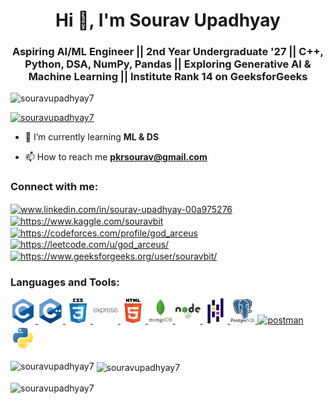 <h1 align="center">Hi 👋, I'm Sourav Upadhyay</h1>
<h3 align="center">Aspiring AI/ML Engineer || 2nd Year Undergraduate '27 || C++, Python, DSA, NumPy, Pandas || Exploring Generative AI & Machine Learning || Institute Rank 14 on GeeksforGeeks</h3>

<p align="left"> <img src="https://komarev.com/ghpvc/?username=souravupadhyay7&label=Profile%20views&color=0e75b6&style=flat" alt="souravupadhyay7" /> </p>

<p align="left"> <a href="https://github.com/ryo-ma/github-profile-trophy"><img src="https://github-profile-trophy.vercel.app/?username=souravupadhyay7" alt="souravupadhyay7" /></a> </p>

- 🌱 I’m currently learning **ML & DS**

- 📫 How to reach me **pkrsourav@gmail.com**

<h3 align="left">Connect with me:</h3>
<p align="left">
<a href="https://linkedin.com/in/www.linkedin.com/in/sourav-upadhyay-00a975276" target="blank"><img align="center" src="https://raw.githubusercontent.com/rahuldkjain/github-profile-readme-generator/master/src/images/icons/Social/linked-in-alt.svg" alt="www.linkedin.com/in/sourav-upadhyay-00a975276" height="30" width="40" /></a>
<a href="https://kaggle.com/https://www.kaggle.com/souravbit" target="blank"><img align="center" src="https://raw.githubusercontent.com/rahuldkjain/github-profile-readme-generator/master/src/images/icons/Social/kaggle.svg" alt="https://www.kaggle.com/souravbit" height="30" width="40" /></a>
<a href="https://codeforces.com/profile/https://codeforces.com/profile/god_arceus" target="blank"><img align="center" src="https://raw.githubusercontent.com/rahuldkjain/github-profile-readme-generator/master/src/images/icons/Social/codeforces.svg" alt="https://codeforces.com/profile/god_arceus" height="30" width="40" /></a>
<a href="https://www.leetcode.com/https://leetcode.com/u/god_arceus/" target="blank"><img align="center" src="https://raw.githubusercontent.com/rahuldkjain/github-profile-readme-generator/master/src/images/icons/Social/leet-code.svg" alt="https://leetcode.com/u/god_arceus/" height="30" width="40" /></a>
<a href="https://auth.geeksforgeeks.org/user/https://www.geeksforgeeks.org/user/souravbit/" target="blank"><img align="center" src="https://raw.githubusercontent.com/rahuldkjain/github-profile-readme-generator/master/src/images/icons/Social/geeks-for-geeks.svg" alt="https://www.geeksforgeeks.org/user/souravbit/" height="30" width="40" /></a>
</p>

<h3 align="left">Languages and Tools:</h3>
<p align="left"> <a href="https://www.cprogramming.com/" target="_blank" rel="noreferrer"> <img src="https://raw.githubusercontent.com/devicons/devicon/master/icons/c/c-original.svg" alt="c" width="40" height="40"/> </a> <a href="https://www.w3schools.com/cpp/" target="_blank" rel="noreferrer"> <img src="https://raw.githubusercontent.com/devicons/devicon/master/icons/cplusplus/cplusplus-original.svg" alt="cplusplus" width="40" height="40"/> </a> <a href="https://www.w3schools.com/css/" target="_blank" rel="noreferrer"> <img src="https://raw.githubusercontent.com/devicons/devicon/master/icons/css3/css3-original-wordmark.svg" alt="css3" width="40" height="40"/> </a> <a href="https://expressjs.com" target="_blank" rel="noreferrer"> <img src="https://raw.githubusercontent.com/devicons/devicon/master/icons/express/express-original-wordmark.svg" alt="express" width="40" height="40"/> </a> <a href="https://www.w3.org/html/" target="_blank" rel="noreferrer"> <img src="https://raw.githubusercontent.com/devicons/devicon/master/icons/html5/html5-original-wordmark.svg" alt="html5" width="40" height="40"/> </a> <a href="https://www.mongodb.com/" target="_blank" rel="noreferrer"> <img src="https://raw.githubusercontent.com/devicons/devicon/master/icons/mongodb/mongodb-original-wordmark.svg" alt="mongodb" width="40" height="40"/> </a> <a href="https://nodejs.org" target="_blank" rel="noreferrer"> <img src="https://raw.githubusercontent.com/devicons/devicon/master/icons/nodejs/nodejs-original-wordmark.svg" alt="nodejs" width="40" height="40"/> </a> <a href="https://pandas.pydata.org/" target="_blank" rel="noreferrer"> <img src="https://raw.githubusercontent.com/devicons/devicon/2ae2a900d2f041da66e950e4d48052658d850630/icons/pandas/pandas-original.svg" alt="pandas" width="40" height="40"/> </a> <a href="https://www.postgresql.org" target="_blank" rel="noreferrer"> <img src="https://raw.githubusercontent.com/devicons/devicon/master/icons/postgresql/postgresql-original-wordmark.svg" alt="postgresql" width="40" height="40"/> </a> <a href="https://postman.com" target="_blank" rel="noreferrer"> <img src="https://www.vectorlogo.zone/logos/getpostman/getpostman-icon.svg" alt="postman" width="40" height="40"/> </a> <a href="https://www.python.org" target="_blank" rel="noreferrer"> <img src="https://raw.githubusercontent.com/devicons/devicon/master/icons/python/python-original.svg" alt="python" width="40" height="40"/> </a> </p>

<p><img align="left" src="https://github-readme-stats.vercel.app/api/top-langs?username=souravupadhyay7&show_icons=true&locale=en&layout=compact" alt="souravupadhyay7" /></p>

<p>&nbsp;<img align="center" src="https://github-readme-stats.vercel.app/api?username=souravupadhyay7&show_icons=true&locale=en" alt="souravupadhyay7" /></p>

<p><img align="center" src="https://github-readme-streak-stats.herokuapp.com/?user=souravupadhyay7&" alt="souravupadhyay7" /></p>

